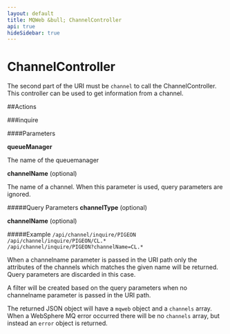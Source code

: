 ```yaml
---
layout: default
title: MQWeb &bull; ChannelController
api: true
hideSidebar: true
---
```

ChannelController
=================

The second part of the URI must be `channel` to call the ChannelController.
This controller can be used to get information from a channel.

##Actions

###inquire

####Parameters

**queueManager**

The name of the queuemanager

**channelName** (optional)
  
The name of a channel. When this parameter is used, query parameters are ignored.

#####Query Parameters
**channelType** (optional)

**channelName** (optional)

#####Example
`/api/channel/inquire/PIGEON`  
`/api/channel/inquire/PIGEON/CL.*`  
`/api/channel/inquire/PIGEON?channelName=CL.*`

<div style="clear:both"> </div>

When a channelname parameter is passed in the URI path only the attributes of the
channels which matches the given name will be returned. Query parameters are
discarded in this case.

A filter will be created based on the query parameters when no channelname 
parameter is passed in the URI path.

The returned JSON object will have a `mqweb` object and a `channels` array. 
When a WebSphere MQ error occurred there will be no `channels` array, but instead 
an `error` object is returned.
